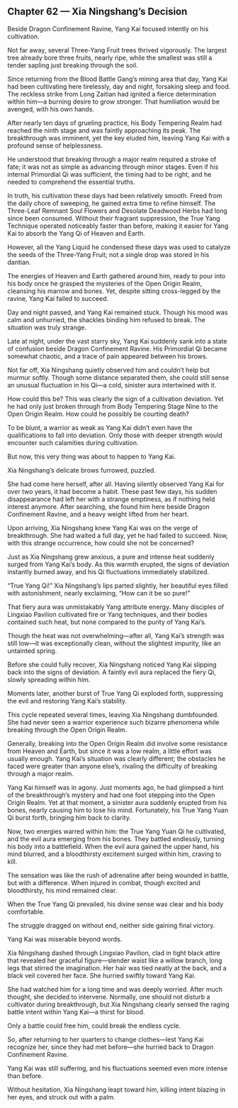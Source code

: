 ## Chapter 62 — Xia Ningshang’s Decision

Beside Dragon Confinement Ravine, Yang Kai focused intently on his cultivation.

Not far away, several Three-Yang Fruit trees thrived vigorously. The largest tree already bore three fruits, nearly ripe, while the smallest was still a tender sapling just breaking through the soil.

Since returning from the Blood Battle Gang’s mining area that day, Yang Kai had been cultivating here tirelessly, day and night, forsaking sleep and food. The reckless strike from Long Zaitian had ignited a fierce determination within him—a burning desire to grow stronger. That humiliation would be avenged, with his own hands.

After nearly ten days of grueling practice, his Body Tempering Realm had reached the ninth stage and was faintly approaching its peak. The breakthrough was imminent, yet the key eluded him, leaving Yang Kai with a profound sense of helplessness.

He understood that breaking through a major realm required a stroke of fate; it was not as simple as advancing through minor stages. Even if his internal Primordial Qi was sufficient, the timing had to be right, and he needed to comprehend the essential truths.

In truth, his cultivation these days had been relatively smooth. Freed from the daily chore of sweeping, he gained extra time to refine himself. The Three-Leaf Remnant Soul Flowers and Desolate Deadwood Herbs had long since been consumed. Without their fragrant suppression, the True Yang Technique operated noticeably faster than before, making it easier for Yang Kai to absorb the Yang Qi of Heaven and Earth.

However, all the Yang Liquid he condensed these days was used to catalyze the seeds of the Three-Yang Fruit; not a single drop was stored in his dantian.

The energies of Heaven and Earth gathered around him, ready to pour into his body once he grasped the mysteries of the Open Origin Realm, cleansing his marrow and bones. Yet, despite sitting cross-legged by the ravine, Yang Kai failed to succeed.

Day and night passed, and Yang Kai remained stuck. Though his mood was calm and unhurried, the shackles binding him refused to break. The situation was truly strange.

Late at night, under the vast starry sky, Yang Kai suddenly sank into a state of confusion beside Dragon Confinement Ravine. His Primordial Qi became somewhat chaotic, and a trace of pain appeared between his brows.

Not far off, Xia Ningshang quietly observed him and couldn’t help but murmur softly. Though some distance separated them, she could still sense an unusual fluctuation in his Qi—a cold, sinister aura intertwined with it.

How could this be? This was clearly the sign of a cultivation deviation. Yet he had only just broken through from Body Tempering Stage Nine to the Open Origin Realm. How could he possibly be courting death?

To be blunt, a warrior as weak as Yang Kai didn’t even have the qualifications to fall into deviation. Only those with deeper strength would encounter such calamities during cultivation.

But now, this very thing was about to happen to Yang Kai.

Xia Ningshang’s delicate brows furrowed, puzzled.

She had come here herself, after all. Having silently observed Yang Kai for over two years, it had become a habit. These past few days, his sudden disappearance had left her with a strange emptiness, as if nothing held interest anymore. After searching, she found him here beside Dragon Confinement Ravine, and a heavy weight lifted from her heart.

Upon arriving, Xia Ningshang knew Yang Kai was on the verge of breakthrough. She had waited a full day, yet he had failed to succeed. Now, with this strange occurrence, how could she not be concerned?

Just as Xia Ningshang grew anxious, a pure and intense heat suddenly surged from Yang Kai’s body. As this warmth erupted, the signs of deviation instantly burned away, and his Qi fluctuations immediately stabilized.

“True Yang Qi!” Xia Ningshang’s lips parted slightly, her beautiful eyes filled with astonishment, nearly exclaiming, “How can it be so pure!”

That fiery aura was unmistakably Yang attribute energy. Many disciples of Lingxiao Pavilion cultivated fire or Yang techniques, and their bodies contained such heat, but none compared to the purity of Yang Kai’s.

Though the heat was not overwhelming—after all, Yang Kai’s strength was still low—it was exceptionally clean, without the slightest impurity, like an untainted spring.

Before she could fully recover, Xia Ningshang noticed Yang Kai slipping back into the signs of deviation. A faintly evil aura replaced the fiery Qi, slowly spreading within him.

Moments later, another burst of True Yang Qi exploded forth, suppressing the evil and restoring Yang Kai’s stability.

This cycle repeated several times, leaving Xia Ningshang dumbfounded. She had never seen a warrior experience such bizarre phenomena while breaking through the Open Origin Realm.

Generally, breaking into the Open Origin Realm did involve some resistance from Heaven and Earth, but since it was a low realm, a little effort was usually enough. Yang Kai’s situation was clearly different; the obstacles he faced were greater than anyone else’s, rivaling the difficulty of breaking through a major realm.

Yang Kai himself was in agony. Just moments ago, he had glimpsed a hint of the breakthrough’s mystery and had one foot stepping into the Open Origin Realm. Yet at that moment, a sinister aura suddenly erupted from his bones, nearly causing him to lose his mind. Fortunately, his True Yang Yuan Qi burst forth, bringing him back to clarity.

Now, two energies warred within him: the True Yang Yuan Qi he cultivated, and the evil aura emerging from his bones. They battled endlessly, turning his body into a battlefield. When the evil aura gained the upper hand, his mind blurred, and a bloodthirsty excitement surged within him, craving to kill.

The sensation was like the rush of adrenaline after being wounded in battle, but with a difference. When injured in combat, though excited and bloodthirsty, his mind remained clear.

When the True Yang Qi prevailed, his divine sense was clear and his body comfortable.

The struggle dragged on without end, neither side gaining final victory.

Yang Kai was miserable beyond words.

Xia Ningshang dashed through Lingxiao Pavilion, clad in tight black attire that revealed her graceful figure—slender waist like a willow branch, long legs that stirred the imagination. Her hair was tied neatly at the back, and a black veil covered her face. She hurried swiftly toward Yang Kai.

She had watched him for a long time and was deeply worried. After much thought, she decided to intervene. Normally, one should not disturb a cultivator during breakthrough, but Xia Ningshang clearly sensed the raging battle intent within Yang Kai—a thirst for blood.

Only a battle could free him, could break the endless cycle.

So, after returning to her quarters to change clothes—lest Yang Kai recognize her, since they had met before—she hurried back to Dragon Confinement Ravine.

Yang Kai was still suffering, and his fluctuations seemed even more intense than before.

Without hesitation, Xia Ningshang leapt toward him, killing intent blazing in her eyes, and struck out with a palm.